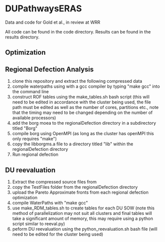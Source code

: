 # DUPathwaysERAS
Data and code for Gold et al., in review at WRR

All code can be found in the code directory. Results can be found in the results directory. 

## Optimization


## Regional Defection Analysis
1. clone this repository and extract the following compressed data
2. compile waterpaths using with a gcc compiler by typing "make gcc" into the command line
3. construct ROF tables using the make_tables.sh bash script (this will need to be edited in accordance with the cluster being used, the file path must be edited as well as the number of cores, partitions etc., note that the timing may need to be changed depending on the number of available processors)
4. add the borg moea to the regionalDefection directory in a subdirectory titled "Borg"
5. compile borg using OpenMPI (as long as the cluster has openMPI this only requires "make")
6. copy the libborgms.a file to a directory titled "lib" within the regionalDefection directory
7. Run regional defection 

## DU reevaluation
1. Extract the compressed source files from
2. copy the TestFiles folder from the regionalDefection directory
3. upload the Pareto Approximate fronts from each regional defection optimization
4. compile WaterPaths with "make gcc"
5. use make_RDM_tables.sh to create tables for each DU SOW (note this method of parallelization may not suit all clusters and final tables will take a significant amount of memory, this may require using a python script similar to reeval.py)
6. peform DU reevaluation using the python_reevaluation.sh bash file (will need to be edited for the cluster being used)
